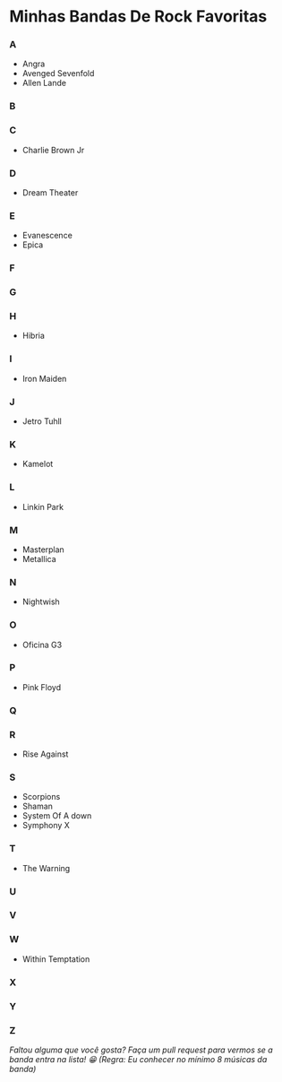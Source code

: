 # Minhas Bandas De Rock Favoritas
### A
- Angra
- Avenged Sevenfold
- Allen Lande
### B
### C
- Charlie Brown Jr
### D
- Dream Theater
### E
- Evanescence
- Epica
### F
### G
### H
- Hibria
### I
- Iron Maiden
### J
- Jetro Tuhll
### K
- Kamelot
### L
- Linkin Park
### M
- Masterplan
- Metallica
### N
- Nightwish
### O
- Oficina G3
### P
- Pink Floyd
### Q
### R
- Rise Against
### S
- Scorpions
- Shaman
- System Of A down
- Symphony X
### T
- The Warning
### U
### V
### W
- Within Temptation
### X
### Y
### Z

*Faltou alguma que você gosta? Faça um pull request para vermos se a banda entra na lista! :grin:*
*(Regra: Eu conhecer no mínimo 8 músicas da banda)*
